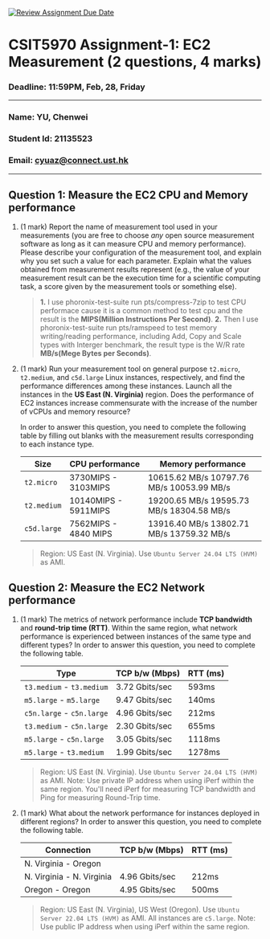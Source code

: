 [![Review Assignment Due Date](https://classroom.github.com/assets/deadline-readme-button-22041afd0340ce965d47ae6ef1cefeee28c7c493a6346c4f15d667ab976d596c.svg)](https://classroom.github.com/a/IAASVEAZ)
# CSIT5970 Assignment-1: EC2 Measurement (2 questions, 4 marks)

### Deadline: 11:59PM, Feb, 28, Friday

---

### Name: YU, Chenwei
### Student Id: 21135523
### Email: cyuaz@connect.ust.hk

---

## Question 1: Measure the EC2 CPU and Memory performance

1. (1 mark) Report the name of measurement tool used in your measurements (you are free to choose *any* open source measurement software as long as it can measure CPU and memory performance). Please describe your configuration of the measurement tool, and explain why you set such a value for each parameter. Explain what the values obtained from measurement results represent (e.g., the value of your measurement result can be the execution time for a scientific computing task, a score given by the measurement tools or something else).

    > **1.** I use phoronix-test-suite run pts/compress-7zip to test CPU performace cause it is a common method to test cpu and the result is the **MIPS(Million Instructions Per Second)**.
    > **2.** Then I use phoronix-test-suite run pts/ramspeed to test memory writing/reading performance, including Add, Copy and Scale types with Interger benchmark, the result type is the W/R rate **MB/s(Mege Bytes per Seconds)**.

2. (1 mark) Run your measurement tool on general purpose `t2.micro`, `t2.medium`, and `c5d.large` Linux instances, respectively, and find the performance differences among these instances. Launch all the instances in the **US East (N. Virginia)** region. Does the performance of EC2 instances increase commensurate with the increase of the number of vCPUs and memory resource?

    In order to answer this question, you need to complete the following table by filling out blanks with the measurement results corresponding to each instance type.

    | Size        | CPU performance | Memory performance |
    | ----------- | --------------- | ------------------ |
    | `t2.micro` | 3730MIPS - 3103MIPS| 10615.62 MB/s 10797.76 MB/s  10053.99 MB/s|
    | `t2.medium`  |10140MIPS -  5911MIPS |19200.65 MB/s  19595.73 MB/s 18304.58 MB/s|
    | `c5d.large` | 7562MIPS - 4840 MIPS |13916.40 MB/s  13802.71 MB/s  13759.32 MB/s |

    > Region: US East (N. Virginia). Use `Ubuntu Server 24.04 LTS (HVM)` as AMI.

## Question 2: Measure the EC2 Network performance

1. (1 mark) The metrics of network performance include **TCP bandwidth** and **round-trip time (RTT)**. Within the same region, what network performance is experienced between instances of the same type and different types? In order to answer this question, you need to complete the following table.

    | Type                      | TCP b/w (Mbps) | RTT (ms) |
    | ------------------------- | -------------- | -------- |
    | `t3.medium` - `t3.medium` |3.72 Gbits/sec  | 593ms    |
    | `m5.large` - `m5.large`   |9.47 Gbits/sec  | 140ms    |
    | `c5n.large` - `c5n.large` |4.96 Gbits/sec  | 212ms    |
    | `t3.medium` - `c5n.large` |2.30 Gbits/sec  |  655ms   |
    | `m5.large` - `c5n.large`  |3.05 Gbits/sec  | 1118ms   |
    | `m5.large` - `t3.medium`  |1.99 Gbits/sec  |  1278ms  |

    > Region: US East (N. Virginia). Use `Ubuntu Server 24.04 LTS (HVM)` as AMI. Note: Use private IP address when using iPerf within the same region. You'll need iPerf for measuring TCP bandwidth and Ping for measuring Round-Trip time.

2. (1 mark) What about the network performance for instances deployed in different regions? In order to answer this question, you need to complete the following table.

    | Connection                | TCP b/w (Mbps) | RTT (ms) |
    | ------------------------- | -------------- | -------- |
    | N. Virginia - Oregon      |                |          |
    | N. Virginia - N. Virginia |4.96 Gbits/sec  | 212ms    |
    | Oregon - Oregon           |4.95 Gbits/sec  | 500ms    |
 
    > Region: US East (N. Virginia), US West (Oregon). Use `Ubuntu Server 22.04 LTS (HVM)` as AMI. All instances are `c5.large`. Note: Use public IP address when using iPerf within the same region.
